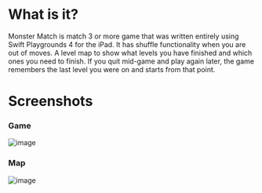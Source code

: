 # What is it?

Monster Match is match 3 or more game that was written entirely using Swift Playgrounds 4 for the iPad. It has shuffle functionality when you are out of moves.  A level map to show what levels you have finished and which ones you need to finish.  If you quit mid-game and play again later, the game remembers the last level you were on and starts from that point.

# Screenshots
### Game
![image](./Image_0431.PNG)
### Map
![image](./Image_0433.PNG)

